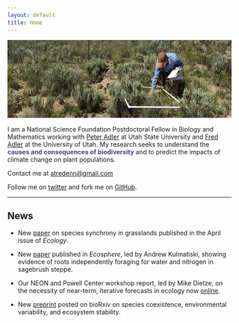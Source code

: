 ```yaml
---
layout: default
title: Home
---
```


<img src="att_cover.JPG" style="width: 700px; height: 175px"  />

I am a National Science Foundation Postdoctoral Fellow in Biology and Mathematics working with [Peter Adler](https://qcnr.usu.edu/labs/adler_lab/) at Utah State University and [Fred Adler](http://www.math.utah.edu/~adler/) at the University of Utah. My research seeks to understand the **<span style="color:DarkSlateBlue">causes and consequences of biodiversity</span>** and to predict the impacts of climate change on plant populations.

Contact me at atredenn@gmail.com

Follow me on [twitter](https://twitter.com/atredennick?lang=en) and fork me on [GitHub](https://github.com/atredennick).


--------------------------------------------

## News

* New [paper](http://onlinelibrary.wiley.com/doi/10.1002/ecy.1757/full) on species synchrony in grasslands published in the April issue of *Ecology*.

* New [paper](http://onlinelibrary.wiley.com/doi/10.1002/ecs2.1738/full) published in *Ecosphere*, led by Andrew Kulmatiski, showing evidence of roots independently foraging for water and nitrogen in sagebrush steppe.

* Our NEON and Powell Center workshop report, led by Mike Dietze, on the necessity of near-term, iterative forecasts in ecology now [online](http://figshare.com/articles/Iterative_ecological_forecasting_Needs_opportunities_and_challenges/4715317).

* New [preprint](http://biorxiv.org/content/early/2017/01/04/098384) posted on bioRxiv on species coexistence, environmental variability, and ecosystem stability.


